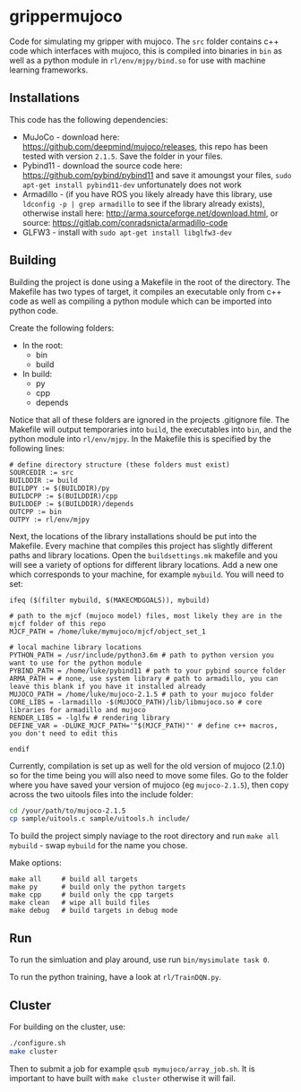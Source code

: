 # grippermujoco

Code for simulating my gripper with mujoco. The ```src``` folder contains c++ code which interfaces with mujoco, this is compiled into binaries in ```bin``` as well as a python module in ```rl/env/mjpy/bind.so``` for use with machine learning frameworks.

## Installations

This code has the following dependencies:

* MuJoCo - download here: https://github.com/deepmind/mujoco/releases, this repo has been tested with version ```2.1.5```. Save the folder in your files.
* Pybind11 - download the source code here: https://github.com/pybind/pybind11 and save it amoungst your files, ```sudo apt-get install pybind11-dev``` unfortunately does not work
* Armadillo - (if you have ROS you likely already have this library, use ```ldconfig -p | grep armadillo``` to see if the library already exists), otherwise install here: http://arma.sourceforge.net/download.html, or source: https://gitlab.com/conradsnicta/armadillo-code
* GLFW3 - install with ```sudo apt-get install libglfw3-dev```

## Building

Building the project is done using a Makefile in the root of the directory. The Makefile has two types of target, it compiles an executable only from c++ code as well as compiling a python module which can be imported into python code.

Create the following folders:

* In the root:
  * bin
  * build
* In build:
  * py
  * cpp
  * depends

Notice that all of these folders are ignored in the projects .gitignore file. The Makefile will output temporaries into ```build```, the executables into ```bin```, and the python module into ```rl/env/mjpy```. In the Makefile this is specified by the following lines:

```make
# define directory structure (these folders must exist)
SOURCEDIR := src
BUILDDIR := build
BUILDPY := $(BUILDDIR)/py
BUILDCPP := $(BUILDDIR)/cpp
BUILDDEP := $(BUILDDIR)/depends
OUTCPP := bin
OUTPY := rl/env/mjpy
```

Next, the locations of the library installations should be put into the Makefile. Every machine that compiles this project has slightly different paths and library locations. Open the ```buildsettings.mk``` makefile and you will see a variety of options for different library locations. Add a new one which corresponds to your machine, for example ```mybuild```. You will need to set:

```make
ifeq ($(filter mybuild, $(MAKECMDGOALS)), mybuild)

# path to the mjcf (mujoco model) files, most likely they are in the mjcf folder of this repo
MJCF_PATH = /home/luke/mymujoco/mjcf/object_set_1

# local machine library locations
PYTHON_PATH = /usr/include/python3.6m # path to python version you want to use for the python module
PYBIND_PATH = /home/luke/pybind11 # path to your pybind source folder
ARMA_PATH = # none, use system library # path to armadillo, you can leave this blank if you have it installed already
MUJOCO_PATH = /home/luke/mujoco-2.1.5 # path to your mujoco folder
CORE_LIBS = -larmadillo -$(MUJOCO_PATH)/lib/libmujoco.so # core libraries for armadillo and mujoco
RENDER_LIBS = -lglfw # rendering library
DEFINE_VAR = -DLUKE_MJCF_PATH='"$(MJCF_PATH)"' # define c++ macros, you don't need to edit this

endif
```

Currently, compilation is set up as well for the old version of mujoco (2.1.0) so for the time being you will also need to move some files. Go to the folder where you have saved your version of mujoco (eg ```mujoco-2.1.5```), then copy across the two uitools files into the include folder:

```bash
cd /your/path/to/mujoco-2.1.5
cp sample/uitools.c sample/uitools.h include/
```

To build the project simply naviage to the root directory and run ```make all mybuild``` - swap ```mybuild``` for the name you chose.

Make options:

```make
make all     # build all targets
make py      # build only the python targets
make cpp     # build only the cpp targets
make clean   # wipe all build files
make debug   # build targets in debug mode
```

## Run

To run the simluation and play around, use run ```bin/mysimulate task 0```.

To run the python training, have a look at ```rl/TrainDQN.py```.

## Cluster

For building on the cluster, use:
```bash
./configure.sh
make cluster
```

Then to submit a job for example ```qsub mymujoco/array_job.sh```. It is important to have built with ```make cluster``` otherwise it will fail.



